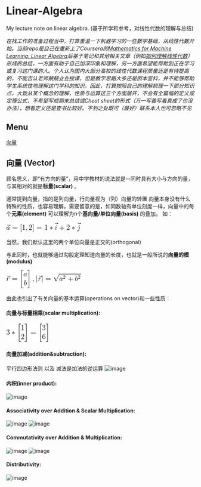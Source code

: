 # Linear-Algebra
My lecture note on linear algebra. (基于所学和参考，对线性代数的理解与总结)

_在找工作的准备过程当中，打算重温一下机器学习的一些数学基础，从线性代数开始。当前repo是自己在重新上了Coursera的[Mathematics for Machine Learning: Linear Algebra](https://www.coursera.org/learn/linear-algebra-machine-learning/home/welcome)后基于笔记和其他相关文章（例如[如何理解线性代数](https://www.zhihu.com/question/20534668)）形成的总结，一方面有助于自己加深印象和理解，另一方面希望能帮助到正在学习或复习这门课的人。个人认为国内大部分高校的线性代数课程质量还是有待提高的，不能否认老师兢兢业业授课，但是教学思路大多还是照本宣科，并不能够帮助学生系统性地理解这门学科的知识。因此，打算按照自己的理解梳理一下部分知识点，大致从某个概念的理解，性质与运算这三个方面展开，不会有全篇幅的定义或定理公式，不希望写成期末总结或Cheat sheet的形式（万一写着写着真成了也没办法），想看定义还是查书比较好。不到之处既可（最好）联系本人也可忽略不见_

## Menu
[向量](https://github.com/Leoni71/Linear-Algebra#%E5%90%91%E9%87%8F-vector)

## 向量 (Vector)
顾名思义，即“有方向的量”，用中学教材的说法就是--同时具有大小与方向的量，与其相对的就是**标量(scalar)** 。

通常提到向量，指的是列向量，行向量视为（列）向量的转置
向量本身没有什么特殊的性质，也容易理解，需要留意的是，如同数轴有单位刻度一样，向量中的每个**元素(element)** 可以理解为n个**基向量/单位向量(basis)** 的叠加。
如：

![image](https://github.com/Leoni71/Linear-Algebra/blob/master/img/1.1.png)

当然，我们默认这里的两个单位向量是正交的(orthogonal)

与此同时，也就能够通过勾股定理知道向量的长度，也就是一般所说的**向量的模(modulus)** 

![image](https://github.com/Leoni71/Linear-Algebra/blob/master/img/1.0.png)

由此也引出了有关向量的基本运算(operations on vector)和一些性质：

#### 向量与标量相乘(scalar multiplication):

![image](https://github.com/Leoni71/Linear-Algebra/blob/master/img/1.2.png)

#### 向量加减(addition&subtraction):

平行四边形法则 以及 减法是加法的逆运算
![image]()

#### 内积(inner product): 

![image]()

#### Associativity over Addition & Scalar Multiplication: 

![image]()
![image]()

#### Commutativity over Addition & Multiplication:

![image]()
![image]()

#### Distributivity:

![image]()

